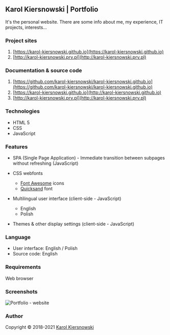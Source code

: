 Karol Kiersnowski | Portfolio
-----------------------------
It's the personal website. There are some info about me, my experience, IT projects, interests...

### Project sites
1. [https://karol-kiersnowski.github.io](https://karol-kiersnowski.github.io)
2. [http://karol-kiersnowski.prv.pl](http://karol-kiersnowski.prv.pl)

### Documentation & source code
1. [https://github.com/karol-kiersnowski/karol-kiersnowski.github.io](https://github.com/karol-kiersnowski/karol-kiersnowski.github.io)
2. [https://karol-kiersnowski.github.io](http://karol-kiersnowski.github.io)
3. [http://karol-kiersnowski.prv.pl](http://karol-kiersnowski.prv.pl)

### Technologies
* HTML 5
* CSS
* JavaScript

### Features
* SPA (Single Page Application) - Immediate transition between subpages without refreshing (JavaScript)

* CSS webfonts
  * [Font Awesome](https://fontawesome.com) icons
  * [Quicksand](https://fonts.google.com/specimen/Quicksand) font

* Multilingual user interface (client-side - JavaScript)
  * English
  * Polish

* Themes & other display settings (client-side - JavaScript)

### Language
* User interface: English / Polish
* Source code: English

### Requirements
Web browser

### Screenshots
![Portfolio - website](http://karol-kiersnowski.github.io/img/projects/portfolio.png)

### Author
Copyright © 2018-2021 [Karol Kiersnowski](https://karol-kiersnowski.github.io)
